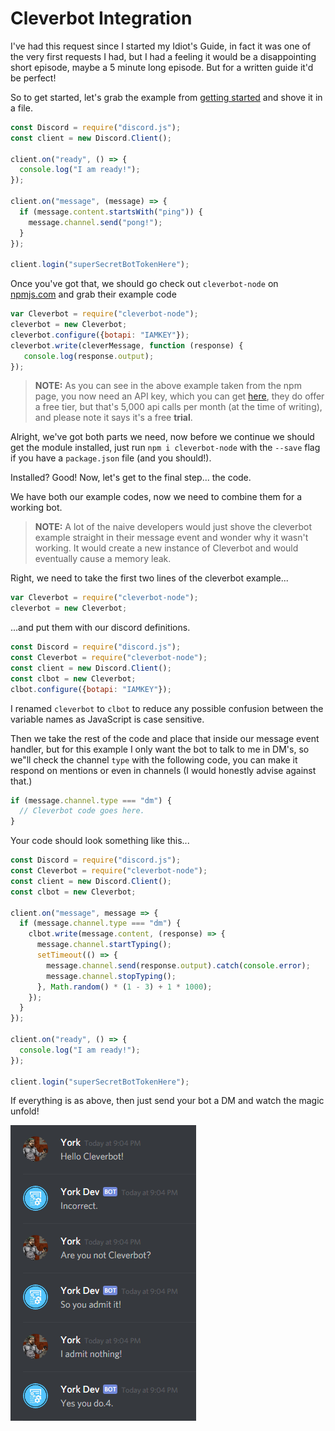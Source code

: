 # Cleverbot Integration

I've had this request since I started my Idiot's Guide, in fact it was one of the very first requests I had, but I had a feeling it would be a disappointing short episode, maybe a 5 minute long episode. But for a written guide it'd be perfect!

So to get started, let's grab the example from [getting started](/getting-started/the-long-version.md) and shove it in a file.

```js
const Discord = require("discord.js");
const client = new Discord.Client();

client.on("ready", () => {
  console.log("I am ready!");
});

client.on("message", (message) => {
  if (message.content.startsWith("ping")) {
    message.channel.send("pong!");
  }
});

client.login("superSecretBotTokenHere");
```

Once you've got that, we should go check out `cleverbot-node` on [npmjs.com](https://www.npmjs.com/package/cleverbot-node) and grab their example code

```js
var Cleverbot = require("cleverbot-node");
cleverbot = new Cleverbot;
cleverbot.configure({botapi: "IAMKEY"});
cleverbot.write(cleverMessage, function (response) {
   console.log(response.output);
});
```

> **NOTE:** As you can see in the above example taken from the npm page, you now need an API key, which you can get [here](http://www.cleverbot.com/api/), they do offer a free tier, but that's 5,000 api calls per month (at the time of writing), and please note it says it's a free __trial__.

Alright, we've got both parts we need, now before we continue we should get the module installed, just run `npm i cleverbot-node` with the `--save` flag if you have a `package.json` file \(and you should!\).

Installed? Good! Now, let's get to the final step... the code.

We have both our example codes, now we need to combine them for a working bot.

> **NOTE:** A lot of the naive developers would just shove the cleverbot example straight in their message event and wonder why it wasn't working. It would create a new instance of Cleverbot and would eventually cause a memory leak.

Right, we need to take the first two lines of the cleverbot example...

```js
var Cleverbot = require("cleverbot-node");
cleverbot = new Cleverbot;
```

...and put them with our discord definitions.

```js
const Discord = require("discord.js");
const Cleverbot = require("cleverbot-node");
const client = new Discord.Client();
const clbot = new Cleverbot;
clbot.configure({botapi: "IAMKEY"});
```

I renamed `cleverbot` to `clbot` to reduce any possible confusion between the variable names as JavaScript is case sensitive.

Then we take the rest of the code and place that inside our message event handler, but for this example I only want the bot to talk to me in DM's, so we"ll check the channel `type` with the following code, you can make it respond on mentions or even in channels \(I would honestly advise against that.\)

```js
if (message.channel.type === "dm") {
  // Cleverbot code goes here.
}
```

Your code should look something like this...

```js
const Discord = require("discord.js");
const Cleverbot = require("cleverbot-node");
const client = new Discord.Client();
const clbot = new Cleverbot;

client.on("message", message => {
  if (message.channel.type === "dm") {
    clbot.write(message.content, (response) => {
      message.channel.startTyping();
      setTimeout(() => {
        message.channel.send(response.output).catch(console.error);
        message.channel.stopTyping();
      }, Math.random() * (1 - 3) + 1 * 1000);
    });
  }
});

client.on("ready", () => {
  console.log("I am ready!");
});

client.login("superSecretBotTokenHere");
```

If everything is as above, then just send your bot a DM and watch the magic unfold!

![Success!](/assets/cleverbot.png)